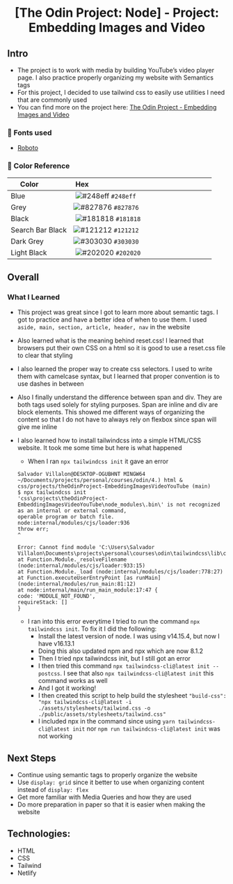 <h1 align="center">
[The Odin Project: Node] - Project: Embedding Images and Video
</h1>

## Intro

-   The project is to work with media by building YouTube’s video player page. I also practice properly organizing my website with Semantics tags
-   For this project, I decided to use tailwind css to easily use utilities I need that are commonly used
-   You can find more on the project here: [The Odin Project - Embedding Images and Video](https://www.theodinproject.com/paths/full-stack-javascript/courses/html-and-css/lessons/embedding-images-and-video)

### 📗 Fonts used

-   [Roboto](https://fonts.google.com/specimen/Roboto?preview.text=Back%20at%20volunteering&preview.text_type=custom&category=Sans+Serif)

### 🎨 Color Reference

|  Color            |  Hex                                                                 |
| ----------------- | -------------------------------------------------------------------- |
| Blue              |  ![#248eff](https://via.placeholder.com/10/248eff?text=+) `#248eff`  |
| Grey              | ![#827876](https://via.placeholder.com/10/827876?text=+) `#827876`   |
| Black             |  ![#181818](https://via.placeholder.com/10/181818?text=+) `#181818`  |
| Search Bar Black  | ![#121212](https://via.placeholder.com/10/121212?text=+) `#121212`   |
| Dark Grey         | ![#303030](https://via.placeholder.com/10/303030?text=+) `#303030`   |
| Light Black       |  ![#202020](https://via.placeholder.com/10/202020?text=+) `#202020`  |

## Overall

### What I Learned

-   This project was great since I got to learn more about semantic tags. I got to practice and have a better idea of when to use them. I used `aside, main, section, article, header, nav` in the website
-   Also learned what is the meaning behind reset.css! I learned that browsers put their own CSS on a html so it is good to use a reset.css file to clear that styling
-   I also learned the proper way to create css selectors. I used to write them with camelcase syntax, but I learned that proper convention is to use dashes in between
-   Also I finally understand the difference between span and div. They are both tags used solely for styling purposes. Span are inline and div are block elements. This showed me different ways of organizing the content so that I do not have to always rely on flexbox since span will give me inline
-   I also learned how to install tailwindcss into a simple HTML/CSS website. It took me some time but here is what happened

    -   When I ran `npx tailwindcss init` it gave an error

    ```
    Salvador Villalon@DESKTOP-OGUBHNT MINGW64 ~/Documents/projects/personal/courses/odin/4.) html & css/projects/theOdinProject-EmbeddingImagesVideoYouTube (main)
    $ npx tailwindcss init
    'css\projects\theOdinProject-EmbeddingImagesVideoYouTube\node_modules\.bin\' is not recognized as an internal or external command,
    operable program or batch file.
    node:internal/modules/cjs/loader:936
    throw err;
    ^

    Error: Cannot find module 'C:\Users\Salvador Villalon\Documents\projects\personal\courses\odin\tailwindcss\lib\cli.js'
    at Function.Module._resolveFilename (node:internal/modules/cjs/loader:933:15)
    at Function.Module._load (node:internal/modules/cjs/loader:778:27)
    at Function.executeUserEntryPoint [as runMain] (node:internal/modules/run_main:81:12)
    at node:internal/main/run_main_module:17:47 {
    code: 'MODULE_NOT_FOUND',
    requireStack: []
    }
    ```

    -   I ran into this error everytime I tried to run the command `npx tailwindcss init`. To fix it I did the following:
        -   Install the latest version of node. I was using v14.15.4, but now I have v16.13.1
        -   Doing this also updated npm and npx which are now 8.1.2
        -   Then I tried npx tailwindcss init, but I still got an error
        -   I then tried this command `npx tailwindcss-cli@latest init --postcss`. I see that also `npx tailwindcss-cli@latest init` this command works as well
        -   And I got it working!
        -   I then created this script to help build the stylesheet `"build-css": "npx tailwindcss-cli@latest -i ./assets/stylesheets/tailwind.css -o ./public/assets/stylesheets/tailwind.css"`
        -   I included npx in the command since using `yarn tailwindcss-cli@latest init` nor `npm run tailwindcss-cli@latest init` was not working

## Next Steps

-   Continue using semantic tags to properly organize the website
-   Use `display: grid` since it better to use when organizing content instead of `display: flex`
-   Get more familiar with Media Queries and how they are used
-   Do more preparation in paper so that it is easier when making the website

## Technologies:

-   HTML
-   CSS
-   Tailwind
-   Netlify
